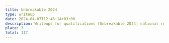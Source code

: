 ```yaml
---
title: Unbreakable 2024
type: writeup
date: 2024-04-07T12:46:14+03:00
description: Writeups for qualifications [Unbreakable 2024] national romanian CTF competition.
place: 3
total: 117
---
```


